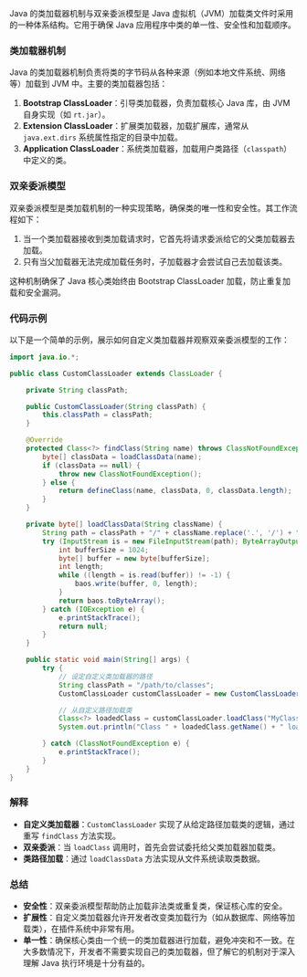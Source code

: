 Java 的类加载器机制与双亲委派模型是 Java 虚拟机（JVM）加载类文件时采用的一种体系结构。它用于确保 Java 应用程序中类的单一性、安全性和加载顺序。

### 类加载器机制

Java 的类加载器机制负责将类的字节码从各种来源（例如本地文件系统、网络等）加载到 JVM 中。主要的类加载器包括：

1. **Bootstrap ClassLoader**：引导类加载器，负责加载核心 Java 库，由 JVM 自身实现（如 `rt.jar`）。
2. **Extension ClassLoader**：扩展类加载器，加载扩展库，通常从 `java.ext.dirs` 系统属性指定的目录中加载。
3. **Application ClassLoader**：系统类加载器，加载用户类路径（`classpath`）中定义的类。

### 双亲委派模型

双亲委派模型是类加载机制的一种实现策略，确保类的唯一性和安全性。其工作流程如下：

1. 当一个类加载器接收到类加载请求时，它首先将请求委派给它的父类加载器去加载。
2. 只有当父加载器无法完成加载任务时，子加载器才会尝试自己去加载该类。

这种机制确保了 Java 核心类始终由 Bootstrap ClassLoader 加载，防止重复加载和安全漏洞。

### 代码示例

以下是一个简单的示例，展示如何自定义类加载器并观察双亲委派模型的工作：

```java
import java.io.*;  

public class CustomClassLoader extends ClassLoader {  

    private String classPath;  

    public CustomClassLoader(String classPath) {  
        this.classPath = classPath;  
    }  

    @Override  
    protected Class<?> findClass(String name) throws ClassNotFoundException {  
        byte[] classData = loadClassData(name);  
        if (classData == null) {  
            throw new ClassNotFoundException();  
        } else {  
            return defineClass(name, classData, 0, classData.length);  
        }  
    }  

    private byte[] loadClassData(String className) {  
        String path = classPath + "/" + className.replace('.', '/') + ".class";  
        try (InputStream is = new FileInputStream(path); ByteArrayOutputStream baos = new ByteArrayOutputStream()) {  
            int bufferSize = 1024;  
            byte[] buffer = new byte[bufferSize];  
            int length;  
            while ((length = is.read(buffer)) != -1) {  
                baos.write(buffer, 0, length);  
            }  
            return baos.toByteArray();  
        } catch (IOException e) {  
            e.printStackTrace();  
            return null;  
        }  
    }  

    public static void main(String[] args) {  
        try {  
            // 设定自定义类加载器的路径  
            String classPath = "/path/to/classes";  
            CustomClassLoader customClassLoader = new CustomClassLoader(classPath);  

            // 从自定义路径加载类  
            Class<?> loadedClass = customClassLoader.loadClass("MyClass");  
            System.out.println("Class " + loadedClass.getName() + " loaded by " + loadedClass.getClassLoader());  

        } catch (ClassNotFoundException e) {  
            e.printStackTrace();  
        }  
    }  
}
```

### 解释

+ **自定义类加载器**：`CustomClassLoader` 实现了从给定路径加载类的逻辑，通过重写 `findClass` 方法实现。
+ **双亲委派**：当 `loadClass` 调用时，首先会尝试委托给父类加载器加载类。
+ **类路径加载**：通过 `loadClassData` 方法实现从文件系统读取类数据。

### 总结

+ **安全性**：双亲委派模型帮助防止加载非法类或重复类，保证核心库的安全。
+ **扩展性**：自定义类加载器允许开发者改变类加载行为（如从数据库、网络等加载类），在插件系统中非常有用。
+ **单一性**：确保核心类由一个统一的类加载器进行加载，避免冲突和不一致。在大多数情况下，开发者不需要实现自己的类加载器，但了解它的机制对于深入理解 Java 执行环境是十分有益的。
